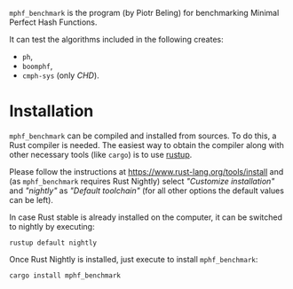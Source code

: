 `mphf_benchmark` is the program (by Piotr Beling) for benchmarking Minimal Perfect Hash Functions.

It can test the algorithms included in the following creates:
- `ph`,
- `boomphf`,
- `cmph-sys` (only *CHD*).

# Installation
`mphf_benchmark` can be compiled and installed from sources. To do this, a Rust compiler is needed.
The easiest way to obtain the compiler along with other necessary tools (like `cargo`) is
to use [rustup](https://www.rust-lang.org/tools/install).

Please follow the instructions at https://www.rust-lang.org/tools/install and
(as `mphf_benchmark` requires Rust Nightly) select *"Customize installation"* and
*"nightly"* as *"Default toolchain"* (for all other options the default values can be left).

In case Rust stable is already installed on the computer, it can be switched to nightly by executing:

```rustup default nightly```

Once Rust Nightly is installed, just execute to install `mphf_benchmark`:

```cargo install mphf_benchmark```